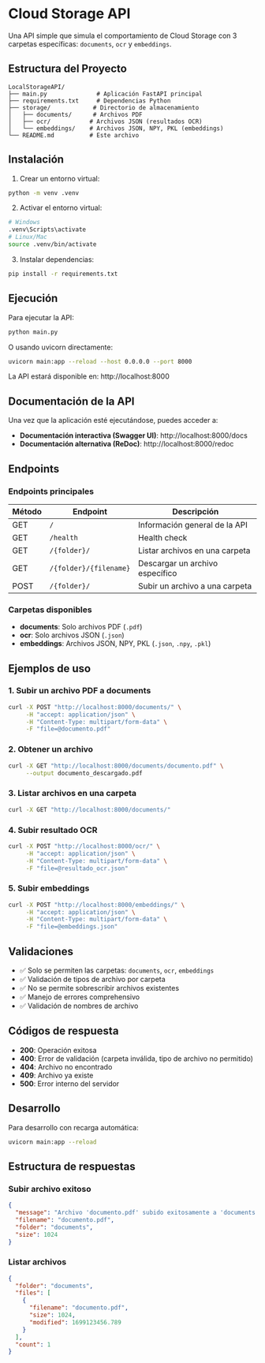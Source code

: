 # Cloud Storage API

Una API simple que simula el comportamiento de Cloud Storage con 3 carpetas específicas: `documents`, `ocr` y `embeddings`.

## Estructura del Proyecto

```
LocalStorageAPI/
├── main.py              # Aplicación FastAPI principal
├── requirements.txt     # Dependencias Python
├── storage/            # Directorio de almacenamiento
│   ├── documents/      # Archivos PDF
│   ├── ocr/           # Archivos JSON (resultados OCR)
│   └── embeddings/    # Archivos JSON, NPY, PKL (embeddings)
└── README.md          # Este archivo
```

## Instalación

1. Crear un entorno virtual:
```bash
python -m venv .venv
```

2. Activar el entorno virtual:
```bash
# Windows
.venv\Scripts\activate
# Linux/Mac
source .venv/bin/activate
```

3. Instalar dependencias:
```bash
pip install -r requirements.txt
```

## Ejecución

Para ejecutar la API:

```bash
python main.py
```

O usando uvicorn directamente:
```bash
uvicorn main:app --reload --host 0.0.0.0 --port 8000
```

La API estará disponible en: http://localhost:8000

## Documentación de la API

Una vez que la aplicación esté ejecutándose, puedes acceder a:

- **Documentación interactiva (Swagger UI)**: http://localhost:8000/docs
- **Documentación alternativa (ReDoc)**: http://localhost:8000/redoc

## Endpoints

### Endpoints principales

| Método | Endpoint | Descripción |
|--------|----------|-------------|
| GET | `/` | Información general de la API |
| GET | `/health` | Health check |
| GET | `/{folder}/` | Listar archivos en una carpeta |
| GET | `/{folder}/{filename}` | Descargar un archivo específico |
| POST | `/{folder}/` | Subir un archivo a una carpeta |

### Carpetas disponibles

- **documents**: Solo archivos PDF (`.pdf`)
- **ocr**: Solo archivos JSON (`.json`)
- **embeddings**: Archivos JSON, NPY, PKL (`.json`, `.npy`, `.pkl`)

## Ejemplos de uso

### 1. Subir un archivo PDF a documents

```bash
curl -X POST "http://localhost:8000/documents/" \
     -H "accept: application/json" \
     -H "Content-Type: multipart/form-data" \
     -F "file=@documento.pdf"
```

### 2. Obtener un archivo

```bash
curl -X GET "http://localhost:8000/documents/documento.pdf" \
     --output documento_descargado.pdf
```

### 3. Listar archivos en una carpeta

```bash
curl -X GET "http://localhost:8000/documents/"
```

### 4. Subir resultado OCR

```bash
curl -X POST "http://localhost:8000/ocr/" \
     -H "accept: application/json" \
     -H "Content-Type: multipart/form-data" \
     -F "file=@resultado_ocr.json"
```

### 5. Subir embeddings

```bash
curl -X POST "http://localhost:8000/embeddings/" \
     -H "accept: application/json" \
     -H "Content-Type: multipart/form-data" \
     -F "file=@embeddings.json"
```

## Validaciones

- ✅ Solo se permiten las carpetas: `documents`, `ocr`, `embeddings`
- ✅ Validación de tipos de archivo por carpeta
- ✅ No se permite sobrescribir archivos existentes
- ✅ Manejo de errores comprehensivo
- ✅ Validación de nombres de archivo

## Códigos de respuesta

- **200**: Operación exitosa
- **400**: Error de validación (carpeta inválida, tipo de archivo no permitido)
- **404**: Archivo no encontrado
- **409**: Archivo ya existe
- **500**: Error interno del servidor

## Desarrollo

Para desarrollo con recarga automática:

```bash
uvicorn main:app --reload
```

## Estructura de respuestas

### Subir archivo exitoso
```json
{
  "message": "Archivo 'documento.pdf' subido exitosamente a 'documents'",
  "filename": "documento.pdf",
  "folder": "documents",
  "size": 1024
}
```

### Listar archivos
```json
{
  "folder": "documents",
  "files": [
    {
      "filename": "documento.pdf",
      "size": 1024,
      "modified": 1699123456.789
    }
  ],
  "count": 1
}
```
